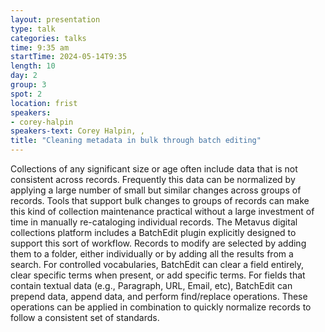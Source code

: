 ```yaml
---
layout: presentation
type: talk
categories: talks
time: 9:35 am
startTime: 2024-05-14T9:35
length: 10
day: 2
group: 3
spot: 2
location: frist
speakers:
- corey-halpin
speakers-text: Corey Halpin, ,
title: "Cleaning metadata in bulk through batch editing"
---
```

Collections of any significant size or age often include data that is not consistent across records. Frequently this data can be normalized by applying a large number of small but similar changes across groups of records. Tools that support bulk changes to groups of records can make this kind of collection maintenance practical without a large investment of time in manually re-cataloging individual records. The Metavus digital collections platform includes a BatchEdit plugin explicitly designed to support this sort of workflow. Records to modify are selected by adding them to a folder, either individually or by adding all the results from a search. For controlled vocabularies, BatchEdit can clear a field entirely, clear specific terms when present, or add specific terms. For fields that contain textual data (e.g., Paragraph, URL, Email, etc), BatchEdit can prepend data, append data, and perform find/replace operations. These operations can be applied in combination to quickly normalize records to follow a consistent set of standards.
